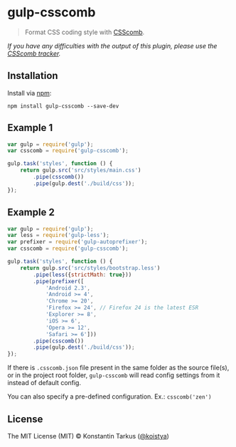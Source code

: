 # gulp-csscomb

> Format CSS coding style with [CSScomb](https://npmjs.org/package/csscomb).

*If you have any difficulties with the output of this plugin, please use the
[CSScomb tracker](https://github.com/csscomb/csscomb.js/issues).*

## Installation

Install via [npm](https://npmjs.org/package/gulp-csscomb):

```
npm install gulp-csscomb --save-dev
```

## Example 1

```javascript
var gulp = require('gulp');
var csscomb = require('gulp-csscomb');

gulp.task('styles', function () {
    return gulp.src('src/styles/main.css')
        .pipe(csscomb())
        .pipe(gulp.dest('./build/css'));
});
```

## Example 2

```javascript
var gulp = require('gulp');
var less = require('gulp-less');
var prefixer = require('gulp-autoprefixer');
var csscomb = require('gulp-csscomb');

gulp.task('styles', function () {
    return gulp.src('src/styles/bootstrap.less')
        .pipe(less({strictMath: true}))
        .pipe(prefixer([
            'Android 2.3',
            'Android >= 4',
            'Chrome >= 20',
            'Firefox >= 24', // Firefox 24 is the latest ESR
            'Explorer >= 8',
            'iOS >= 6',
            'Opera >= 12',
            'Safari >= 6']))
        .pipe(csscomb())
        .pipe(gulp.dest('./build/css'));
});
```

If there is `.csscomb.json` file present in the same folder as the source file(s),
or in the project root folder, `gulp-csscomb` will read config settings from it
instead of default config.

You can also specify a pre-defined configuration. Ex.: `csscomb('zen')`

## License

The MIT License (MIT) © Konstantin Tarkus ([@koistya](https://twitter.com/koistya))